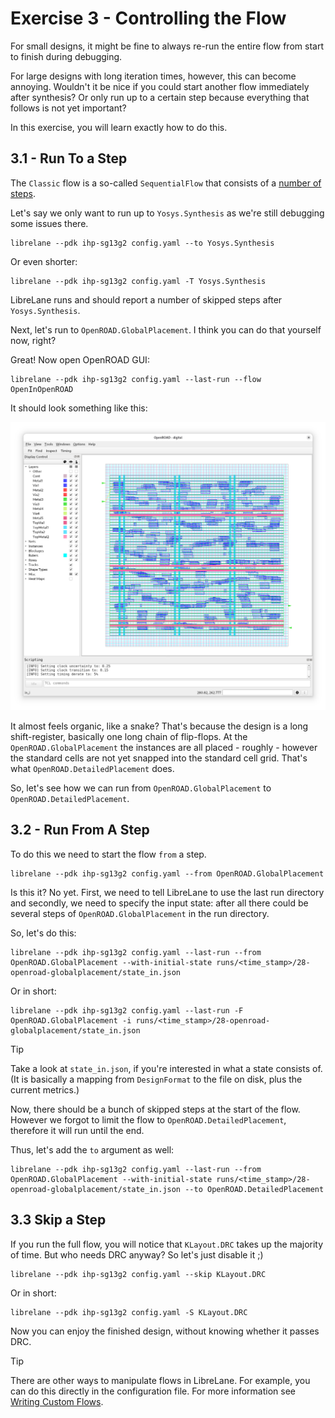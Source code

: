 # Exercise 3 - Controlling the Flow

For small designs, it might be fine to always re-run the entire flow from start to finish during debugging.

For large designs with long iteration times, however, this can become annoying. Wouldn't it be nice if you could start another flow immediately after synthesis? Or only run up to a certain step because everything that follows is not yet important?

In this exercise, you will learn exactly how to do this.

## 3.1 - Run To a Step

The `Classic` flow is a so-called `SequentialFlow` that consists of a [number of steps](https://github.com/librelane/librelane/blob/d96f32212d025acd1d7acf01f395951cf3d4aa12/librelane/flows/classic.py#L40).

Let's say we only want to run up to `Yosys.Synthesis` as we're still debugging some issues there.

```
librelane --pdk ihp-sg13g2 config.yaml --to Yosys.Synthesis
```

Or even shorter:

```
librelane --pdk ihp-sg13g2 config.yaml -T Yosys.Synthesis
```

LibreLane runs and should report a number of skipped steps after `Yosys.Synthesis`.

Next, let's run to `OpenROAD.GlobalPlacement`.
I think you can do that yourself now, right?

Great! Now open OpenROAD GUI:

```
librelane --pdk ihp-sg13g2 config.yaml --last-run --flow OpenInOpenROAD
```

It should look something like this:

![OpenROAD GUI](img/openroad_1.png)

It almost feels organic, like a snake? That's because the design is a long shift-register, basically one long chain of flip-flops. At the `OpenROAD.GlobalPlacement` the instances are all placed - roughly - however the standard cells are not yet snapped into the standard cell grid. That's what `OpenROAD.DetailedPlacement` does.

So, let's see how we can run from `OpenROAD.GlobalPlacement` to `OpenROAD.DetailedPlacement`.

## 3.2 - Run From A Step

To do this we need to start the flow `from` a step.

```
librelane --pdk ihp-sg13g2 config.yaml --from OpenROAD.GlobalPlacement
```

Is this it? No yet. First, we need to tell LibreLane to use the last run directory and secondly, we need to specify the input state: after all there could be several steps of `OpenROAD.GlobalPlacement` in the run directory.

So, let's do this:

```
librelane --pdk ihp-sg13g2 config.yaml --last-run --from OpenROAD.GlobalPlacement --with-initial-state runs/<time_stamp>/28-openroad-globalplacement/state_in.json
```

Or in short:

```
librelane --pdk ihp-sg13g2 config.yaml --last-run -F OpenROAD.GlobalPlacement -i runs/<time_stamp>/28-openroad-globalplacement/state_in.json
```

> [!TIP]
> Take a look at `state_in.json`, if you're interested in what a state consists of. (It is basically a mapping from `DesignFormat` to the file on disk, plus the current metrics.)

Now, there should be a bunch of skipped steps at the start of the flow. However we forgot to limit the flow to `OpenROAD.DetailedPlacement`, therefore it will run until the end.

Thus, let's add the `to` argument as well:

```
librelane --pdk ihp-sg13g2 config.yaml --last-run --from OpenROAD.GlobalPlacement --with-initial-state runs/<time_stamp>/28-openroad-globalplacement/state_in.json --to OpenROAD.DetailedPlacement
```

## 3.3 Skip a Step

If you run the full flow, you will notice that `KLayout.DRC` takes up the majority of time. But who needs DRC anyway? So let's just disable it ;)

```
librelane --pdk ihp-sg13g2 config.yaml --skip KLayout.DRC
```

Or in short:

```
librelane --pdk ihp-sg13g2 config.yaml -S KLayout.DRC
```

Now you can enjoy the finished design, without knowing whether it passes DRC.

> [!TIP]
> There are other ways to manipulate flows in LibreLane. For example, you can do this directly in the configuration file. For more information see [Writing Custom Flows](https://librelane.readthedocs.io/en/latest/usage/writing_custom_flows.html).
